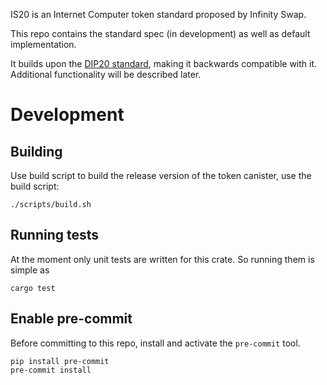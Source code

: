 IS20 is an Internet Computer token standard proposed by Infinity Swap.

This repo contains the standard spec (in development) as well as default implementation.

It builds upon the [DIP20 standard](https://github.com/Psychedelic/DIP20/blob/main/spec.md), making it
backwards compatible with it. Additional functionality will be described later.

# Development

## Building

Use build script to build the release version of the token canister, use the build script:

```shell
./scripts/build.sh
```

## Running tests

At the moment only unit tests are written for this crate. So running them is simple as

```shell
cargo test
```

## Enable pre-commit

Before committing to this repo, install and activate the `pre-commit` tool.

```shell
pip install pre-commit
pre-commit install
```
